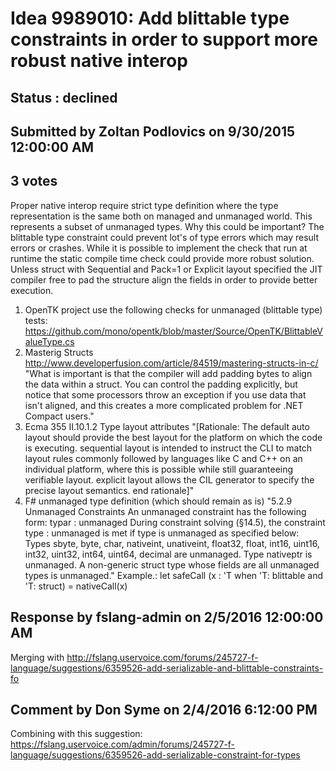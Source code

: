 # Idea 9989010: Add blittable type constraints in order to support more robust native interop #

## Status : declined

## Submitted by Zoltan Podlovics on 9/30/2015 12:00:00 AM

## 3 votes

Proper native interop require strict type definition where the type representation is the same both on managed and unmanaged world. This represents a subset of unmanaged types.
Why this could be important?
The blittable type constraint could prevent lot's of type errors which may result errors or crashes. While it is possible to implement the check that run at runtime the static compile time check could provide more robust solution.
Unless struct with Sequential and Pack=1 or Explicit layout specified the JIT compiler free to pad the structure align the fields in order to provide better execution.
1) OpenTK project use the following checks for unmanaged (blittable type) tests:
https://github.com/mono/opentk/blob/master/Source/OpenTK/BlittableValueType.cs
2) Masterig Structs
http://www.developerfusion.com/article/84519/mastering-structs-in-c/
"What is important is that the compiler will add padding bytes to align the data within a struct. You can control the padding explicitly, but notice that some processors throw an exception if you use data that isn't aligned, and this creates a more complicated problem for .NET Compact users."
3) Ecma 355 II.10.1.2 Type layout attributes
"[Rationale: The default auto layout should provide the best layout for the platform on which the code
is executing. sequential layout is intended to instruct the CLI to match layout rules commonly
followed by languages like C and C++ on an individual platform, where this is possible while still
guaranteeing verifiable layout. explicit layout allows the CIL generator to specify the precise layout
semantics. end rationale]"
4) F# unmanaged type definition (which should remain as is)
"5.2.9 Unmanaged Constraints
An unmanaged constraint has the following form:
typar : unmanaged
During constraint solving (§14.5), the constraint type : unmanaged is met if type is unmanaged as specified below:
Types sbyte, byte, char, nativeint, unativeint, float32, float, int16, uint16, int32, uint32, int64, uint64, decimal are unmanaged.
Type nativeptr<type> is unmanaged.
A non-generic struct type whose fields are all unmanaged types is unmanaged."
Example.:
let safeCall (x : 'T when 'T: blittable and 'T: struct) = nativeCall(x)

## Response by fslang-admin on 2/5/2016 12:00:00 AM

Merging with http://fslang.uservoice.com/forums/245727-f-language/suggestions/6359526-add-serializable-and-blittable-constraints-fo


## Comment by Don Syme on 2/4/2016 6:12:00 PM

Combining with this suggestion: https://fslang.uservoice.com/admin/forums/245727-f-language/suggestions/6359526-add-serializable-constraint-for-types
